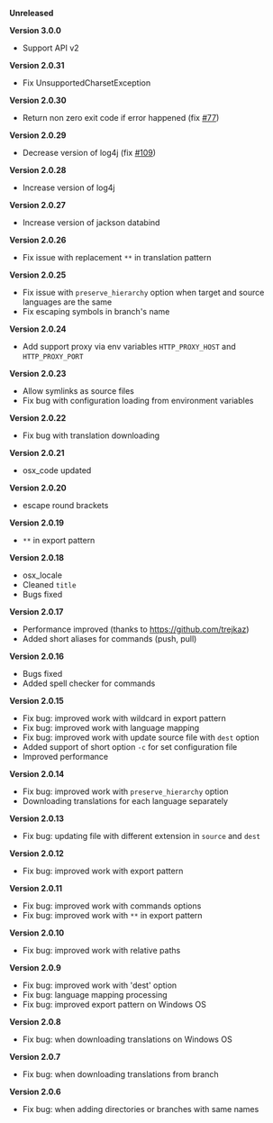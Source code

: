 **Unreleased**

**Version 3.0.0**

+ Support API v2

**Version 2.0.31**

+ Fix UnsupportedCharsetException

**Version 2.0.30**

+ Return non zero exit code if error happened (fix [#77](https://github.com/crowdin/crowdin-cli-2/issues/77))

**Version 2.0.29**
+ Decrease version of log4j (fix [#109](https://github.com/crowdin/crowdin-cli-2/issues/109))

**Version 2.0.28**
+ Increase version of log4j

**Version 2.0.27**
+ Increase version of jackson databind

**Version 2.0.26**
+ Fix issue with replacement `**` in translation pattern

**Version 2.0.25**
+ Fix issue with `preserve_hierarchy` option when target and source languages are the same
+ Fix escaping symbols in branch's name

**Version 2.0.24**
+ Add support proxy via env variables `HTTP_PROXY_HOST` and `HTTP_PROXY_PORT`

**Version 2.0.23**
+ Allow symlinks as source files
+ Fix bug with configuration loading from environment variables

**Version 2.0.22**
+ Fix bug with translation downloading

**Version 2.0.21**
+ osx_code updated

**Version 2.0.20**
+ escape round brackets

**Version 2.0.19**
+ `**` in export pattern

**Version 2.0.18**
+ osx_locale
+ Cleaned `title`
+ Bugs fixed

**Version 2.0.17**
+ Performance improved (thanks to https://github.com/trejkaz)
+ Added short aliases for commands (push, pull)

**Version 2.0.16**
+ Bugs fixed
+ Added spell checker for commands

**Version 2.0.15**
+ Fix bug: improved work with wildcard in export pattern
+ Fix bug: improved work with language mapping
+ Fix bug: improved work with update source file with `dest` option
+ Added support of short option `-c` for set configuration file
+ Improved performance

**Version 2.0.14**
+ Fix bug: improved work with `preserve_hierarchy` option
+ Downloading translations for each language separately

**Version 2.0.13**
+ Fix bug: updating file with different extension in `source` and `dest`

**Version 2.0.12**
+ Fix bug: improved work with export pattern

**Version 2.0.11**
+ Fix bug: improved work with commands options
+ Fix bug: improved work with `**` in export pattern

**Version 2.0.10**
+ Fix bug: improved work with relative paths

**Version 2.0.9**
+ Fix bug: improved work with 'dest' option
+ Fix bug: language mapping processing
+ Fix bug: improved export pattern on Windows OS

**Version 2.0.8**
+ Fix bug: when downloading translations on Windows OS

**Version 2.0.7**
+ Fix bug: when downloading translations from branch

**Version 2.0.6**
+ Fix bug: when adding directories or branches with same names
